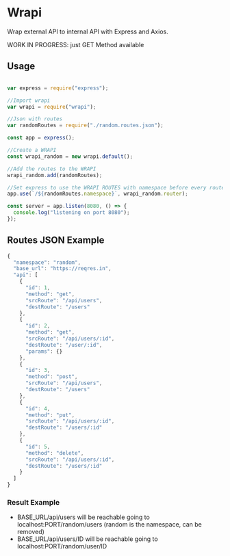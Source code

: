 # Wrapi
Wrap external API to internal API with Express and Axios.

WORK IN PROGRESS: just GET Method available

## Usage
```javascript

var express = require("express");

//Import wrapi
var wrapi = require("wrapi");

//Json with routes
var randomRoutes = require("./random.routes.json");

const app = express();

//Create a WRAPI
const wrapi_random = new wrapi.default();

//Add the routes to the WRAPI
wrapi_random.add(randomRoutes);

//Set express to use the WRAPI ROUTES with namespace before every route
app.use(`/${randomRoutes.namespace}`, wrapi_random.router);

const server = app.listen(8080, () => {
  console.log("listening on port 8080");
});

```

## Routes JSON Example
```javascript
{
  "namespace": "random",
  "base_url": "https://reqres.in",
  "api": [
    {
      "id": 1,
      "method": "get",
      "srcRoute": "/api/users",
      "destRoute": "/users"
    },
    {
      "id": 2,
      "method": "get",
      "srcRoute": "/api/users/:id",
      "destRoute": "/user/:id",
      "params": {}
    },
    {
      "id": 3,
      "method": "post",
      "srcRoute": "/api/users",
      "destRoute": "/users"
    },
    {
      "id": 4,
      "method": "put",
      "srcRoute": "/api/users/:id",
      "destRoute": "/users/:id"
    },
    {
      "id": 5,
      "method": "delete",
      "srcRoute": "/api/users/:id",
      "destRoute": "/users/:id"
    }
  ]
}
```

### Result Example
- BASE_URL/api/users will be reachable going to localhost:PORT/random/users (random is the namespace, can be removed)
- BASE_URL/api/users/ID will be reachable going to localhost:PORT/random/user/ID


